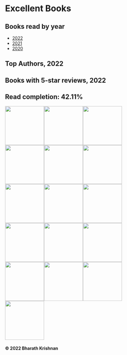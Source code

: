 # Excellent Books
## Books read by year
- [2022](books/2022.md)
- [2021](books/2021.md)
- [2020](books/2020.md)
## Top Authors, 2022
## Books with 5-star reviews, 2022
## Read completion: 42.11%
<img src="https://covers.openlibrary.org/b/isbn/9780063028050-M.jpg" width=128><img src="https://covers.openlibrary.org/b/isbn/9780062979971-M.jpg" width=128><img src="https://covers.openlibrary.org/b/isbn/9780525536222-M.jpg" width=128><img src="https://covers.openlibrary.org/b/isbn/9780062839268-M.jpg" width=128><img src="https://covers.openlibrary.org/b/isbn/9780316462761-M.jpg" width=128><img src="https://covers.openlibrary.org/b/isbn/9780441018666-M.jpg" width=128><img src="https://covers.openlibrary.org/b/isbn/978-1501197260-M.jpg" width=128><img src="http://books.google.com/books/content?id=lGmPEAAAQBAJ&printsec=frontcover&img=1&zoom=5&source=gbs_api" width=128><img src="http://books.google.com/books/content?id=kPlOEAAAQBAJ&printsec=frontcover&img=1&zoom=5&source=gbs_api" width=128><img src="https://covers.openlibrary.org/b/isbn/978-0062985415-M.jpg" width=128><img src="https://covers.openlibrary.org/b/isbn/978-0593316108-M.jpg" width=128><img src="https://covers.openlibrary.org/b/isbn/978-0593466360-M.jpg" width=128><img src="http://books.google.com/books/content?id=ffr-zQEACAAJ&printsec=frontcover&img=1&zoom=5&source=gbs_api" width=128><img src="http://books.google.com/books/content?id=vE7yzQEACAAJ&printsec=frontcover&img=1&zoom=5&source=gbs_api" width=128><img src="http://books.google.com/books/content?id=rY8QzgEACAAJ&printsec=frontcover&img=1&zoom=5&source=gbs_api" width=128><img src="https://covers.openlibrary.org/b/isbn/978-0316462822-M.jpg" width=128>
#### &copy; 2022 Bharath Krishnan